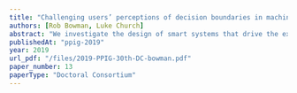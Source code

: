 ```yaml
---
title: "Challenging users’ perceptions of decision boundaries in machine learning systems (WIP)"
authors: [Rob Bowman, Luke Church]
abstract: "We investigate the design of smart systems that drive the exploration of decision boundaries created by Machine Learning (ML). We are interested in users’ perceptions of decision boundaries, particularly in scenarios that involve the categorisation of non-categorical data. We present a system for colour categorisation using active learning with decision boundary visualisation and functionality for investigating users’ perceptions of the decision boundaries they are teaching the system."
publishedAt: "ppig-2019"
year: 2019
url_pdf: "/files/2019-PPIG-30th-DC-bowman.pdf"
paper_number: 13
paperType: "Doctoral Consortium"
---
```

